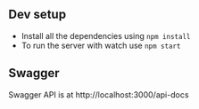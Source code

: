 
## Dev setup
- Install all the dependencies using `npm install`
- To run the server with watch use `npm start`



## Swagger

Swagger API is at http://localhost:3000/api-docs
